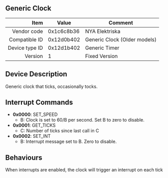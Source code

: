 Generic Clock
----

|     Item       |   Value    |   Comment
| -------------: | ---------- | ----------------
|    Vendor code | 0x1c6c8b36 | NYA Elektriska
|  Compatible ID | 0x12d0b402 | Generic Clock (Older models)
| Device type ID | 0x12d1b402 | Generic Timer
|        Version | 1          | Fixed Version

Device Description
----
Generic clock that ticks, occasionally tocks. 

Interrupt Commands
----

 - **0x0000**: SET_SPEED
 	- B: Clock is set to 60/B per second. Set B to zero to disable.
 - **0x0001**: GET_TICKS
 	- C: Number of ticks since last call in C
 - **0x0002**: SET_INT
 	- B: Interrupt message set to B. Zero to disable.


Behaviours
----
When interrupts are enabled, the clock will trigger an interrupt on each tick

